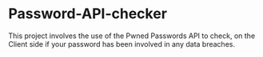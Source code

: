 # Password-API-checker
This project involves the use of the Pwned Passwords API to check, on the Client side if your password has been involved in any data breaches.
